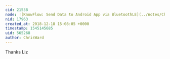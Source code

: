 ```yaml
---
cid: 21538
node: ![KnowFlow: Send Data to Android App via BluetoothLE](../notes/ChrisWard/12-18-2018/knowflow-send-data-to-android-app-via-bluetoothle)
nid: 17963
created_at: 2018-12-18 15:08:05 +0000
timestamp: 1545145685
uid: 565268
author: ChrisWard
---
```


 Thanks Liz